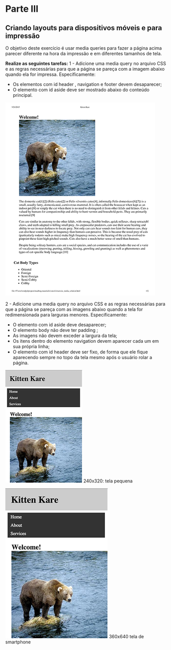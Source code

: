 # Parte III

## Criando layouts para dispositivos móveis e para impressão



O objetivo deste exercício é usar media queries para fazer a página acima parecer diferente na hora da impressão e em diferentes tamanhos de tela.


**Realize as seguintes tarefas:**
1 - Adicione uma media query no arquivo CSS e as regras necessárias para que a página se pareça com a imagem abaixo quando ela for impressa. Especificamente:

- Os elementos com id header , navigation e footer devem desaparecer;
- O elemento com id aside deve ser mostrado abaixo do conteúdo principal.

![image](images/exercise_3_before_print.png)


2 - Adicione uma media query no arquivo CSS e as regras necessárias para que a página se pareça com as imagens abaixo quando a tela for redimensionada para larguras menores. Especificamente:

- O elemento com id aside deve desaparecer;
- O elemento body não deve ter padding ;
- As imagens não devem exceder a largura da tela;
- Os itens dentro do elemento navigation devem aparecer cada um em sua própria linha;
- O elemento com id header deve ser fixo, de forma que ele fique aparecendo sempre no topo da tela mesmo após o usuário rolar a página.

![image](images/exercise_3_before_small_phone.png)
240x320: tela pequena


![image](images/exercise_3_before_android.png)
360x640 tela de smartphone
